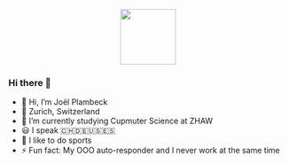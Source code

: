 
<!--
**joeck/joeck** is a ✨ _special_ ✨ repository because its `README.md` (this file) appears on your GitHub profile.

Here are some ideas to get you started:

- 🔭 I’m currently working on ...
- 🌱 I’m currently learning ...
- 👯 I’m looking to collaborate on ...
- 🤔 I’m looking for help with ...
- 💬 Ask me about ...
- 📫 How to reach me: ...
- 😄 Pronouns: ...
- ⚡ Fun fact: ...
-->

<div id="header" align="center">
  <img src="https://media.giphy.com/media/oBYB0gqUy3xxBf89aT/giphy.gif" width="100"/>
</div>

### Hi there 👋

- 👋 Hi, I’m Joël Plambeck
- 📍 Zurich, Switzerland
- 🌱 I’m currently studying Cupmuter Science at ZHAW
- 😃 I speak 🇨🇭🇩🇪🇺🇸🇪🇸
- 🏑 I like to do sports
- ⚡ Fun fact: My OOO auto-responder and I never work at the same time
